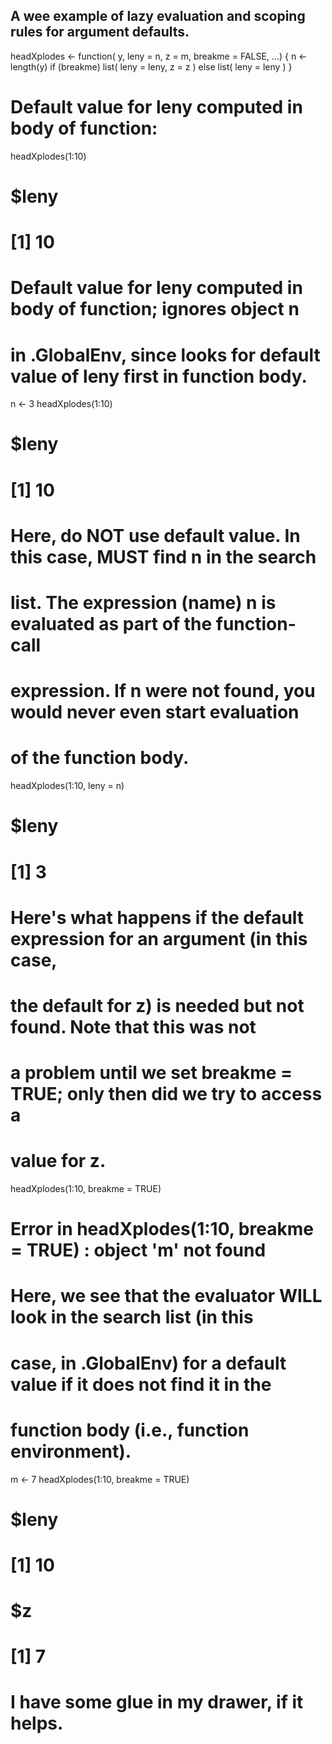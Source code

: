 ## A wee example of lazy evaluation and scoping rules for argument defaults.

headXplodes <- function( y, leny = n, z = m, breakme = FALSE, ...) {
   n <- length(y)
   if (breakme)
      list( leny = leny, z = z )
   else
      list( leny = leny )
}
 
# Default value for leny computed in body of function:

headXplodes(1:10)
# $leny
# [1] 10

# Default value for leny computed in body of function; ignores object n
# in .GlobalEnv, since looks for default value of leny first in function body.

n <- 3
headXplodes(1:10)
# $leny
# [1] 10

# Here, do NOT use default value.  In this case, MUST find n in the search
# list.  The expression (name) n is evaluated as part of the function-call
# expression.  If n were not found, you would never even start evaluation
# of the function body.

headXplodes(1:10, leny = n)
# $leny
# [1] 3

# Here's what happens if the default expression for an argument (in this case,
# the default for z) is needed but not found.  Note that this was not
# a problem until we set breakme = TRUE; only then did we try to access a
# value for z.

headXplodes(1:10, breakme = TRUE)
# Error in headXplodes(1:10, breakme = TRUE) : object 'm' not found

# Here, we see that the evaluator WILL look in the search list (in this
# case, in .GlobalEnv) for a default value if it does not find it in the
# function body (i.e., function environment).

m <- 7
headXplodes(1:10, breakme = TRUE)
# $leny
# [1] 10
# 
# $z
# [1] 7

# I have some glue in my drawer, if it helps.
